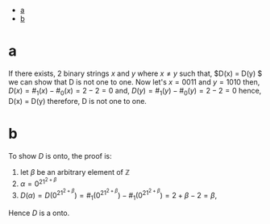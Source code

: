 - [a](#a)
- [b](#b)

# a
If there exists, 2 binary strings $x$ and $y$ where $x \not ={y}$ such that, $D(x) = D(y) $ we can show that D is not one to one.
Now let's $x = 0011$ and $y = 1010$ 
then, $D(x) =\#_1(x) - \#_0(x) = 2-2=0$
and, $D(y) =\#_1(y) - \#_0(y) = 2-2=0$
hence, D(x) = D(y)
therefore, D is not one to one. 
# b
<!-- 1. let $\beta$ be an arbitrary value in B
2. $\alpha =\{0, 1\}^*$ such that $\#_0(\alpha) = y$  and $\#_1(\alpha) = x$ where $x$ and $y$ are 2 non negative integer and $x -y = \beta$
3. $f(\alpha) = x-y$, beta -->

<!-- Final: -->
To show $D$ is onto, the proof is:
1. let $\beta$ be an arbitrary element of $\mathbb{Z}$
2. $\alpha =0^21^{2+\beta}$
3. $D(\alpha) =D(0^21^{2+\beta})= \#_1(0^21^{2+\beta}) -\#_1(0^21^{2+\beta})= 2+\beta - 2 = \beta$,

Hence $D$ is a onto.

<!-- Notes: 
-   for all $x, y\in A$, if $x\not ={y},$ then, $f(x)\not ={f(y)}$
-   for all $\beta \in B$, there exists $\alpha \in A$ such that, $f(\alpha) = \beta$ -->

